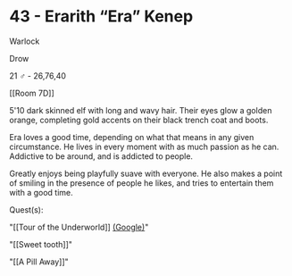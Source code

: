 # 43 - Erarith “Era” Kenep

Warlock

Drow

21 ♂ - 26,76,40

[[Room 7D]]

5'10 dark skinned elf with long and wavy hair. Their eyes glow a golden orange, completing gold accents on their black trench coat and boots.

  

Era loves a good time, depending on what that means in any given circumstance. He lives in every moment with as much passion as he can. Addictive to be around, and is addicted to people.

Greatly enjoys being playfully suave with everyone. He also makes a point of smiling in the presence of people he likes, and tries to entertain them with a good time.

  

Quest(s):

"[[Tour of the Underworld]] [(Google)](https://docs.google.com/document/d/1qSTaEZttZ_PhqdD0GTumzRpcUCdLjTovNJ-OE1FS9Cg/edit#bookmark=id.r77890na34ur)"

"[[Sweet tooth]]"

"[[A Pill Away]]"

  
